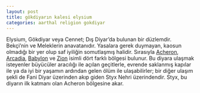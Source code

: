 ```yaml
---
layout: post
title: gökdiyarın kalesi elysium
categories: aarthal religion gokdiyar
---
```

Elysium, Gökdiyar veya Cennet; Dış Diyar’da bulunan bir düzlemdir. Bekçi’nin ve Meleklerin anavatanıdır. Yasalara gerek duymayan, kaosun olmadığı bir yer olup saf iyiliğin somutlaşmış halidir. Sırasıyla [Acheron](elysium-acheron), [Arcadia](alysium-arcadia), [Babylon](elysium-babylon) ve [Zion](elysium-zion) isimli dört farklı bölgesi bulunur. Bu diyara ulaşmak isteyenler büyücüler aracılığı ile açılan geçitlerle, evrende saklanmış kapılar ile ya da iyi bir yaşamın ardından gelen ölüm ile ulaşabilirler; bir diğer ulaşım şekli de Fani Diyar üzerinden akıp giden Styx Nehri üzerindendir. Styx, bu diyarın ilk katmanı olan Acheron bölgesine akar.




